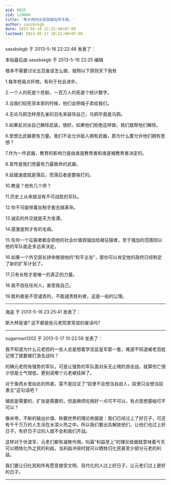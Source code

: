```yaml
---
aid: 9025
zid: 128084
title: '斯大林同志版穿越指导手册。'
author: sassbskgb
date: 2013-05-16 22:22:48+07:00
lastmod: 2013-05-17 10:22:00+07:00
---
```


sassbskgb 于 2013-5-16 22:22:48 发表了：

本帖最后由 sassbskgb 于 2013-5-16 22:25 编辑 

根本不需要讨论五百废该怎么做，按照以下原则天下我有

1.每年枪毙点奸商，有利于社会进步。

2.一个人的死是个悲剧，一百万人的死是个统计数字。

3.当我们绞死资本家的时候，他们会把绳子卖给我们。

4.无论乌鸦怎样用孔雀的羽毛来装饰自己，乌鸦毕竟是乌鸦。

5.如果反对派自己解除武装，很好。如果他们拒绝这样做，我们就帮他们解除。

6.思想比武器更有力量。我们不会允许敌人拥有武器，那为什么要允许他们拥有思想？

7.作为一件武器，教育的影响力是由谁是教育者和谁是被教育者决定的。

8.宣传是我们党最有力最致命的武器。

9.延缓速度就是落后，而落后者是要挨打的。

10.教皇？他有几个师？

11.历史上从来就没有不可战胜的军队。

12.你不可能带着丝制手套去搞革命。

13.诚实的外交就是天方夜谭。

14.感激是狗才有的毛病。

15.任何一个征服者都会把他的社会价值观强加给被征服者，至于强加的范围则以他的军队能走多远来决定。

16.如果一个外交部长拼命推销他的“和平主张”，那你可以肯定他的政府已经制定了新的扩军计划了。

17.只有长枪才是唯一的真正的力量。

18.我不信任任何人，甚至我自己。

19.胜利者是不受谴责的，不能谴责胜利者，这是一般的公理。

---------

海盗 于 2013-5-16 23:25:41 发表了：

斯大林是谁? 这不都是些元老院里常说的废话吗?

---------

sugarman1202 于 2013-5-17 10:22:59 发表了：

我不知道为什么元老院的一些人总是想着学泥盆皇军那一套，难道不知道被老百姓记恨了就要被打游击战吗？

的确元老院有强势的军队，可是让强势的军队面对永无止境的游击战，就算伤亡很少但是士气很低，更别说哪个元老被挂掉了。

对于鱼肉乡里如此的热衷，莫不是应证了“奴隶不会想当自由人，奴隶只会想当奴隶主”这句话吧？

殖民是需要的，扩张是需要的，但是麻烦吃相好一点可不可以，有点思想基础可不可以？

像米帝，不断的输出价值、称霸世界的理论依据是：我们已经过上了好日子，可还有千千万万的人生活在水深火热之中。所以我们要出兵解放他们，让他们也过上好日子。有好日子过的人就不会和我们开战。

这样对于伏波军、元老们都有凝聚作用。叫嚣“利益至上”的理论依据就意味着今天可以牺牲化外之民的利益，当利益冲突时就可以牺牲归化民甚至少部分元老的利益。

我们要让归化民和所有愿意接受文明、现代化的人过上好日子，让元老们过上更好的日子。

---------

